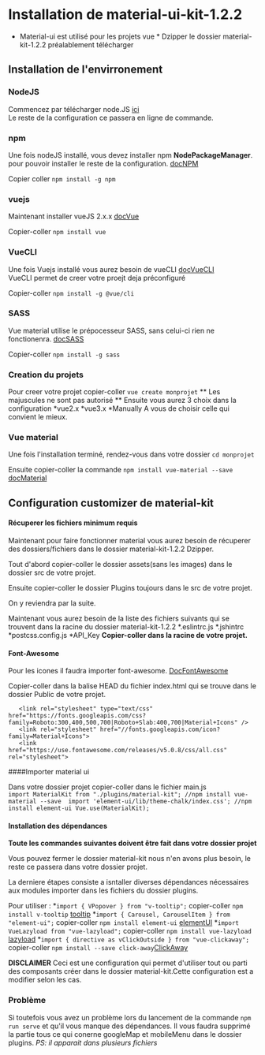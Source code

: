 # Installation de material-ui-kit-1.2.2 
* Material-ui est utilisé pour les projets vue * 
Dzipper le dossier material-kit-1.2.2 préalablement télécharger 

## Installation de l'envirronement 
 
### NodeJS 
Commencez par télécharger node.JS [ici](https://nodejs.org/en/)  
Le reste de la configuration ce passera en ligne de commande.  
 
### npm 
 
Une fois nodeJS installé, vous devez installer npm **NodePackageManager**. 
pour pouvoir installer le reste de la configuration. [docNPM](https://docs.npmjs.com/downloading-and-installing-node-js-and-npm) 
 
Copier coller ```npm install -g npm``` 
 
### vuejs 
 
Maintenant installer vueJS 2.x.x [docVue](https://vuejs.org/v2/guide/installation.html#NPM) 
 
Copier-coller ```npm install vue``` 
 
### VueCLI 
 
Une fois Vuejs installé vous aurez besoin de vueCLI [docVueCLI](https://cli.vuejs.org/guide/installation.html)  
VueCLI permet de creer votre proejt deja préconfiguré 

Copier-coller ```npm install -g @vue/cli```  
 
### SASS 
 
Vue material utilise le prépocesseur SASS, sans celui-ci rien ne fonctionenra. [docSASS](https://sass-lang.com/install)
 
Copier-coller ```npm install -g sass``` 
 
 
 
### Creation du projets 
 
Pour creer votre projet copier-coller ```vue create monprojet``` ** Les majuscules ne sont pas autorisé ** 
Ensuite vous aurez 3 choix dans la configuration
    *vue2.x
    *vue3.x
    *Manually
A vous de choisir celle qui convient le mieux. 
 
### Vue material 
 
Une fois l'installation terminé, rendez-vous dans votre dossier ```cd monprojet``` 

Ensuite copier-coller la commande ```npm install vue-material --save``` [docMaterial](https://vuematerial.io/getting-started/) 

## Configuration customizer de material-kit 
 
#### Récuperer les fichiers minimum requis 
 
Maintenant pour faire fonctionner material vous aurez besoin de récuperer des dossiers/fichiers dans le dossier material-kit-1.2.2 Dzipper. 
 
Tout d'abord copier-coller le dossier assets(sans les images) dans le dossier src de votre projet. 
  
Ensuite copier-coller le dossier Plugins toujours dans le src de votre projet. 
 
On y reviendra par la suite. 
 
Maintenant vous aurez besoin de la liste des fichiers suivants qui se trouvent dans la racine du dossier material-kit-1.2.2 
    *.eslintrc.js
    *.jshintrc
    *postcss.config.js
    *API_Key 
**Copier-coller dans la racine de votre projet.** 
 

#### Font-Awesome 
 
Pour les icones il faudra importer font-awesome. [DocFontAwesome](https://fontawesome.com/how-to-use/on-the-web/referencing-icons/basic-use) 

Copier-coller dans la balise HEAD du fichier index.html qui se trouve dans le dossier Public de votre projet.  
 ```<!-- Fonts and icons -->   
    <link rel="stylesheet" type="text/css" href="https://fonts.googleapis.com/css?family=Roboto:300,400,500,700|Roboto+Slab:400,700|Material+Icons" />
    <link rel="stylesheet" href="//fonts.googleapis.com/icon?family=Material+Icons">
    <link href="https://use.fontawesome.com/releases/v5.0.8/css/all.css" rel="stylesheet">
```
####Importer material ui 
 
Dans votre dossier projet copier-coller dans le fichier main.js  
    ```import MaterialKit from "./plugins/material-kit"; //npm install vue-material --save 
        import 'element-ui/lib/theme-chalk/index.css'; //npm install element-ui
        Vue.use(MaterialKit);
    ```

#### Installation des dépendances
**Toute les commandes suivantes doivent être fait dans votre dossier projet** 
 
Vous pouvez fermer le dossier material-kit nous n'en avons plus besoin, le reste ce passera dans votre dossier projet.
 
La derniere étapes consiste a isntaller diverses dépendances nécessaires aux modules importer dans les fichiers du dossier plugins. 

Pour utiliser : *```import { VPopover } from "v-tooltip";``` copier-coller ```npm install v-tooltip``` [tooltip](https://www.npmjs.com/package/v-tooltip) 
                *```import { Carousel, CarouselItem } from "element-ui";``` copier-coller ```npm install element-ui``` [elementUI](https://www.npmjs.com/package/element-ui) 
                *```import VueLazyload from "vue-lazyload";``` copier-coller ```npm install vue-lazyload``` [lazyload](https://www.npmjs.com/package/vue-lazyload) 
                *```import { directive as vClickOutside } from "vue-clickaway";``` copier-coller ```npm install --save click-away```[ClickAway](https://www.npmjs.com/package/click-away) 

**DISCLAIMER** 
Ceci est une configuration qui permet d'utiliser tout ou parti des composants créer dans le dossier material-kit.Cette configuration est a modifier selon les cas.

### Problème

Si toutefois vous avez un problème lors du lancement de la commande ```npm run serve``` et qu'il vous manque des dépendances. 
Il vous faudra supprimé la partie tous ce qui conerne googleMap et mobileMenu dans le dossier plugins. 
*PS: il apparait dans plusieurs fichiers* 




